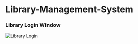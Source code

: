 # Library-Management-System

<h3>Library Login Window</h3>

![Library Login](https://user-images.githubusercontent.com/82944875/190325806-8f7d6697-8289-443f-8d42-6c5199ea9476.jpg)
